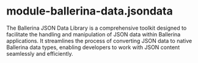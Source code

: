 # module-ballerina-data.jsondata
The Ballerina JSON Data Library is a comprehensive toolkit designed to facilitate the handling and manipulation of JSON data within Ballerina applications. It streamlines the process of converting JSON data to native Ballerina data types, enabling developers to work with JSON content seamlessly and efficiently.
